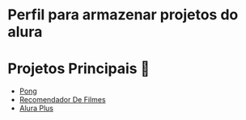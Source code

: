 # Perfil para armazenar projetos do alura

# Projetos Principais 🚀
- [Pong](https://github.com/RyanDias24/js-pong)
- [Recomendador De Filmes](https://github.com/RyanDias24/js-recomendador_filmes) 
- [Alura Plus](https://github.com/RyanDias24/Alura_Plus)
